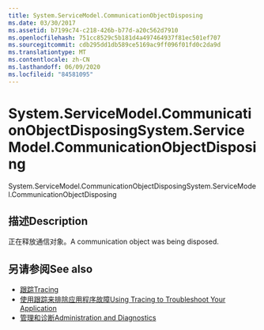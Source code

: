 ```yaml
---
title: System.ServiceModel.CommunicationObjectDisposing
ms.date: 03/30/2017
ms.assetid: b7199c74-c218-426b-b77d-a20c562d7910
ms.openlocfilehash: 751cc8529c5b181d4a497464937f81ec501ef707
ms.sourcegitcommit: cdb295dd1db589ce5169ac9ff096f01fd0c2da9d
ms.translationtype: MT
ms.contentlocale: zh-CN
ms.lasthandoff: 06/09/2020
ms.locfileid: "84581095"
---
```

# <a name="systemservicemodelcommunicationobjectdisposing"></a><span data-ttu-id="4c093-102">System.ServiceModel.CommunicationObjectDisposing</span><span class="sxs-lookup"><span data-stu-id="4c093-102">System.ServiceModel.CommunicationObjectDisposing</span></span>
<span data-ttu-id="4c093-103">System.ServiceModel.CommunicationObjectDisposing</span><span class="sxs-lookup"><span data-stu-id="4c093-103">System.ServiceModel.CommunicationObjectDisposing</span></span>  
  
## <a name="description"></a><span data-ttu-id="4c093-104">描述</span><span class="sxs-lookup"><span data-stu-id="4c093-104">Description</span></span>  
 <span data-ttu-id="4c093-105">正在释放通信对象。</span><span class="sxs-lookup"><span data-stu-id="4c093-105">A communication object was being disposed.</span></span>  
  
## <a name="see-also"></a><span data-ttu-id="4c093-106">另请参阅</span><span class="sxs-lookup"><span data-stu-id="4c093-106">See also</span></span>

- [<span data-ttu-id="4c093-107">跟踪</span><span class="sxs-lookup"><span data-stu-id="4c093-107">Tracing</span></span>](index.md)
- [<span data-ttu-id="4c093-108">使用跟踪来排除应用程序故障</span><span class="sxs-lookup"><span data-stu-id="4c093-108">Using Tracing to Troubleshoot Your Application</span></span>](using-tracing-to-troubleshoot-your-application.md)
- [<span data-ttu-id="4c093-109">管理和诊断</span><span class="sxs-lookup"><span data-stu-id="4c093-109">Administration and Diagnostics</span></span>](../index.md)
